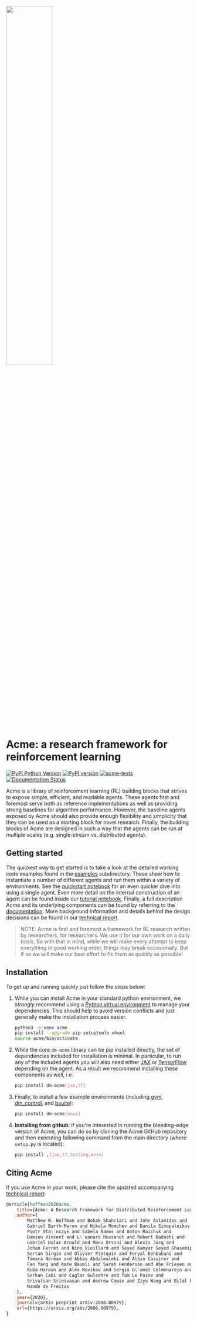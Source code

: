 <img src="docs/imgs/acme.png" width="50%">

# Acme: a research framework for reinforcement learning

[
![PyPI Python Version][pypi-versions-badge]][pypi]
[![PyPI version][pypi-badge]][pypi]
[![acme-tests][tests-badge]][tests]
[![Documentation Status][rtd-badge]][documentation]

[pypi-versions-badge]: https://img.shields.io/pypi/pyversions/dm-acme
[pypi-badge]: https://badge.fury.io/py/dm-acme.svg
[pypi]: https://pypi.org/project/dm-acme/
[tests-badge]: https://github.com/deepmind/acme/workflows/acme-tests/badge.svg
[tests]: https://github.com/deepmind/acme/actions/workflows/ci.yml
[rtd-badge]: https://readthedocs.org/projects/dm-acme/badge/?version=latest

Acme is a library of reinforcement learning (RL) building blocks that strives to
expose simple, efficient, and readable agents. These agents first and foremost
serve both as reference implementations as well as providing strong baselines
for algorithm performance. However, the baseline agents exposed by Acme should
also provide enough flexibility and simplicity that they can be used as a
starting block for novel research. Finally, the building blocks of Acme are
designed in such a way that the agents can be run at multiple scales (e.g.
single-stream vs. distributed agents).

## Getting started

The quickest way to get started is to take a look at the detailed working code
examples found in the [examples] subdirectory. These show how to instantiate a
number of different agents and run them within a variety of environments. See
the [quickstart notebook][Quickstart] for an even quicker dive into using a
single agent. Even more detail on the internal construction of an agent can be
found inside our [tutorial notebook][Tutorial]. Finally, a full description Acme
and its underlying components can be found by referring to the [documentation].
More background information and details behind the design decisions can be found
in our [technical report][Paper].

> NOTE: Acme is first and foremost a framework for RL research written by
> researchers, for researchers. We use it for our own work on a daily basis. So
> with that in mind, while we will make every attempt to keep everything in good
> working order, things may break occasionally. But if so we will make our best
> effort to fix them as quickly as possible!

[examples]: examples/
[tutorial]: https://colab.research.google.com/github/deepmind/acme/blob/master/examples/tutorial.ipynb
[quickstart]: https://colab.research.google.com/github/deepmind/acme/blob/master/examples/quickstart.ipynb
[documentation]: https://dm-acme.readthedocs.io/
[paper]: https://arxiv.org/abs/2006.00979

## Installation

To get up and running quickly just follow the steps below:

1.  While you can install Acme in your standard python environment, we
    *strongly* recommend using a
    [Python virtual environment](https://docs.python.org/3/tutorial/venv.html)
    to manage your dependencies. This should help to avoid version conflicts and
    just generally make the installation process easier.

    ```bash
    python3 -m venv acme
    pip install --upgrade pip setuptools wheel
    source acme/bin/activate
    ```

1.  While the core `dm-acme` library can be pip installed directly, the set of
    dependencies included for installation is minimal. In particular, to run any
    of the included agents you will also need either [JAX] or [TensorFlow]
    depending on the agent. As a result we recommend installing these components
    as well, i.e.

    ```bash
    pip install dm-acme[jax,tf]
    ```

1.  Finally, to install a few example environments (including [gym],
    [dm_control], and [bsuite]):

    ```bash
    pip install dm-acme[envs]
    ```

1.  **Installing from github**: if you're interested in running the
    bleeding-edge version of Acme, you can do so by cloning the Acme GitHub
    repository and then executing following command from the main directory
    (where `setup.py` is located):

    ```bash
    pip install ,[jax,tf,testing,envs]
    ```

## Citing Acme

If you use Acme in your work, please cite the updated accompanying
[technical report][paper]:

```bibtex
@article{hoffman2020acme,
    title={Acme: A Research Framework for Distributed Reinforcement Learning},
    author={
        Matthew W. Hoffman and Bobak Shahriari and John Aslanides and
        Gabriel Barth-Maron and Nikola Momchev and Danila Sinopalnikov and
        Piotr Sta\'nczyk and Sabela Ramos and Anton Raichuk and
        Damien Vincent and L\'eonard Hussenot and Robert Dadashi and
        Gabriel Dulac-Arnold and Manu Orsini and Alexis Jacq and
        Johan Ferret and Nino Vieillard and Seyed Kamyar Seyed Ghasemipour and
        Sertan Girgin and Olivier Pietquin and Feryal Behbahani and
        Tamara Norman and Abbas Abdolmaleki and Albin Cassirer and
        Fan Yang and Kate Baumli and Sarah Henderson and Abe Friesen and
        Ruba Haroun and Alex Novikov and Sergio G\'omez Colmenarejo and
        Serkan Cabi and Caglar Gulcehre and Tom Le Paine and
        Srivatsan Srinivasan and Andrew Cowie and Ziyu Wang and Bilal Piot and
        Nando de Freitas
    },
    year={2020},
    journal={arXiv preprint arXiv:2006.00979},
    url={https://arxiv.org/abs/2006.00979},
}
```

[JAX]: https://github.com/google/jax
[TensorFlow]: https://tensorflow.org
[gym]: https://github.com/openai/gym
[dm_control]: https://github.com/deepmind/dm_env
[dm_env]: https://github.com/deepmind/dm_env
[bsuite]: https://github.com/deepmind/bsuite